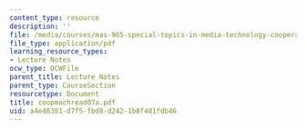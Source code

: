 ```yaml
---
content_type: resource
description: ''
file: /media/courses/mas-965-special-topics-in-media-technology-cooperative-machines-fall-2003/a4e46381d7f5fbd8d2421b8f401fdb46_coopmachread07a.pdf
file_type: application/pdf
learning_resource_types:
- Lecture Notes
ocw_type: OCWFile
parent_title: Lecture Notes
parent_type: CourseSection
resourcetype: Document
title: coopmachread07a.pdf
uid: a4e46381-d7f5-fbd8-d242-1b8f401fdb46
---
```

